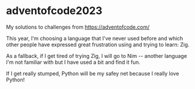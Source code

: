 # adventofcode2023
My solutions to challenges from https://adventofcode.com/

This year, I'm choosing a language that I've never used before and which other people have expressed great frustration using and trying to learn: Zig. 

As a fallback, if I get tired of trying Zig, I will go to Nim -- another language I'm not familiar with but I have used a bit and find it fun.

If I get really stumped, Python will be my safey net because I really love Python!
